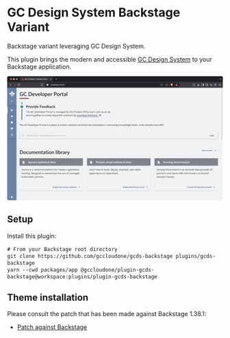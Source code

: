 # GC Design System Backstage Variant

Backstage variant leveraging GC Design System.

This plugin brings the modern and accessible [GC Design System](https://design-system.alpha.canada.ca/) to your Backstage application.

![](./docs/entities.png)

## Setup

Install this plugin:

```shell
# From your Backstage root directory
git clone https://github.com/gccloudone/gcds-backstage plugins/gcds-backstage
yarn --cwd packages/app @gccloudone/plugin-gcds-backstage@workspace:plugins/plugin-gcds-backstage
```

## Theme installation

Please consult the patch that has been made against Backstage 1.38.1:

- [Patch against Backstage](./docs/gcds.patch)
